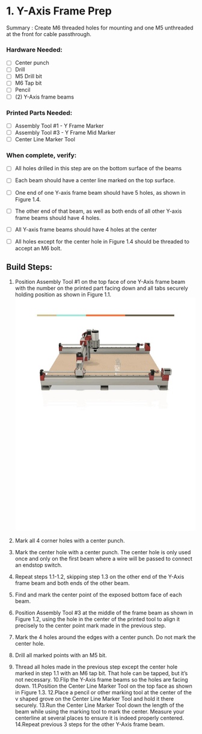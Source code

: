 # 1. Y-Axis Frame Prep

Summary : Create M6 threaded holes for mounting and one M5 unthreaded at the front for cable passthrough.

### Hardware Needed:

- [ ] Center punch
- [ ] Drill
- [ ] M5 Drill bit
- [ ] M6 Tap bit
- [ ] Pencil
- [ ] (2) Y-Axis frame beams

### Printed Parts Needed:

- [ ] Assembly Tool #1 - Y Frame
Marker
- [ ] Assembly Tool #3 - Y Frame
Mid Marker
- [ ] Center Line Marker Tool

### When complete, verify:


- [ ] All holes drilled in this step are on the bottom surface of the beams
- [ ] Each beam should have a center line marked on the top surface.
- [ ] One end of one Y-axis frame beam should have 5 holes, as shown in Figure 1.4.
- [ ] The other end of that beam, as well as both ends of all other Y-axis frame
beams should have 4 holes.
- [ ] All Y-axis frame beams should have 4 holes at the center
- [ ] All holes except for the center hole in Figure 1.4 should be threaded to
accept an M6 bolt.


## Build Steps:

1. Position Assembly Tool #1 on the top face of one Y-Axis frame beam with the
    number on the printed part facing down and all tabs securely holding position as
    shown in Figure 1.1.
	![image1](img/background01.jpg)
2. Mark all 4 corner holes with a center punch.
3. Mark the center hole with a center punch. The center hole is only used once and
    only on the first beam where a wire will be passed to connect an endstop switch.
4. Repeat steps 1.1-1.2, skipping step 1.3 on the other end of the Y-Axis frame beam
    and both ends of the other beam.
5. Find and mark the center point of the exposed bottom face of each beam.
6. Position Assembly Tool #3 at the middle of the frame beam as shown in Figure 1.2,
    using the hole in the center of the printed tool to align it precisely to the center
    point mark made in the previous step.


7. Mark the 4 holes around the edges with a center punch. Do not mark the center
    hole.
8. Drill all marked points with an M5 bit.
9. Thread all holes made in the previous step except the center hole marked in step
    1.1 with an M6 tap bit. That hole can be tapped, but it’s not necessary.
10.Flip the Y-Axis frame beams so the holes are facing down.
11.Position the Center Line Marker Tool on the top face as shown in Figure 1.3.
12.Place a pencil or other marking tool at the center of the v shaped grove on the
    Center Line Marker Tool and hold it there securely.
13.Run the Center Line Marker Tool down the length of the beam while using the
    marking tool to mark the center. Measure your centerline at several places to
    ensure it is indeed properly centered.
14.Repeat previous 3 steps for the other Y-Axis frame beam.